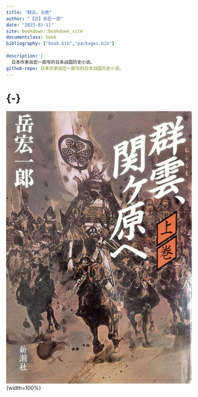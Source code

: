 ```yaml
--- 
title: "群云，关原"
author: "【日】岳宏一郎"
date: "2025-03-11"
site: bookdown::bookdown_site
documentclass: book
bibliography: ["book.bib","packages.bib"]

description: |
  日本作家岳宏一郎写的日本战国历史小说。
github-repo: 日本作家岳宏一郎写的日本战国历史小说。
---
```


# {-}
![](image/cover.jpg){width=100%}
